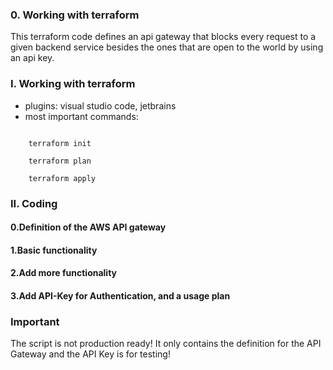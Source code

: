### 0. Working with terraform

This terraform code defines an api gateway that blocks every request to a given backend
service besides the ones that are open to the world by using an api key.

### I. Working with terraform

- plugins: visual studio code, jetbrains
- most important commands:

```
    
    terraform init
    
    terraform plan
    
    terraform apply
```
    
### II. Coding 
#### 0.Definition of the AWS API gateway
#### 1.Basic functionality
#### 2.Add more functionality
#### 3.Add API-Key for Authentication, and a usage plan

###  Important

The script is not production ready! It only contains the definition for the API Gateway and
the API Key is for testing!
